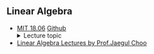 ## Linear Algebra

- [MIT 18.06](http://web.mit.edu/18.06/www/)
[Github](https://github.com/mitmath/1806)
    <details>
    <summary>Lecture topic</summary>
        #1: The Geometry of Linear Equations<br>  
        #2: Elimination with Matrices<br>  
        #3: Multiplication and Inverse Matrices<br> 
        #4: Factorization into A=LU<br>
        #5: Transposes, Permutations, Spaces R^n<br>  
        #6: Column Space and Nullspace<br>
        #7: Solving Ax=0: Pivot Variables, Special Solutions<br>
        #8: Solving Ax=b: Row Reduced From R<br>  
        #9: Independence, Basis, and Dimension<br>
        #10: The Four Fundamental Subspaces<br>
        #11: Matrix Spaces; Rank 1; Small World Graphs<br>
        #12: Graphs, Networks, Incidence Matrices<br>
        #13: Quiz 1 Review<br>
        #14: Orthogonal Vectors and Subspaces<br>
        #15: Projections onto Subspaces<br>
        #16: Projection Matrices and Least Squares<br>
        #17: Orthogonal Matrices and Gram-Schmidt<br>
        #18: Properties of Determinants<br>
        #19: Determinant Formulas and Cofactors<br>
        #20: Cramer's Rule, Inverse Matrix, and Volume<br>
        #21: Eigenvalues and Eigenvectors<br>
        #22: Diagonalization and Powers of A<br>
        #23: Differential Equations and exp(At)<br>
        #24: Markov Matrices; Fourier Series<br>
        #24b: Quiz 2 Review<br>
        #25: Symmetric Matrices and Positive Definiteness<br>
        #26: Complex Matrices; Fast Fourier Transform<br>
        #27: Positive Definite Matrices and Minima<br>
        #28: Similar Matrices and Jordan Form<br>
        #29: Singular Value Decomposition<br>
        #30: Linear Transformations and Their matrices<br>
        #31: Change of Basis; Image Compression<br>
        #32: Quiz 3 Review<br>
        #33: Left and Right Inverses; Pseudoinverse<br>
        #34: Final Course Review
    </details>
- [Linear Algebra Lectures by Prof.Jaegul Choo](https://www.youtube.com/playlist?list=PLep-kTP3NkcOBWLIfjMYymsdagnGi3XS6)